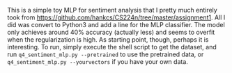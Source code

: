 This is a simple toy MLP for sentiment analysis that I pretty much entirely took from https://github.com/hankcs/CS224n/tree/master/assignment1. All I did was convert to Python3 and add a line for the MLP classifier. The model only achieves around 40% accuracy (actually less) and seems to overfit when the regularization is high. As starting point, though, perhaps it is interesting. To run, simply execute the shell script to get the dataset, and run ```q4_sentiment_mlp.py --pretrained``` to use the pretrained data, or ```q4_sentiment_mlp.py --yourvectors``` if you have your own data.
